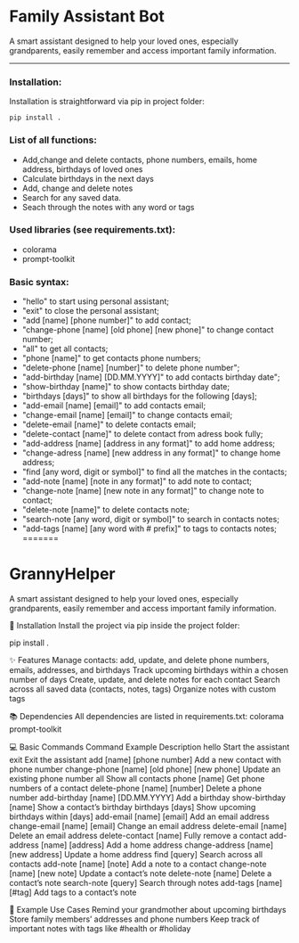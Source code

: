 # Family Assistant Bot  

A smart assistant designed to help your loved ones, especially grandparents, easily remember and access important family information.  

---

### Installation:
Installation is straightforward via pip in project folder:
```
pip install .
```

### List of all functions:
- Add,change and delete contacts, phone numbers, emails, home address, birthdays of loved ones
- Calculate birthdays in the next days
- Add, change and delete notes
- Search for any saved data.
- Seach through the notes with any word or tags

### Used libraries (see requirements.txt):
- colorama
- prompt-toolkit


### Basic syntax:
- "hello"                                            to start using personal assistant;
- "exit"                                             to close the personal assistant;
- "add [name] [phone number]"                        to add contact;
- "change-phone [name] [old phone] [new phone]"      to change contact number;
- "all"                                              to get all contacts;
- "phone [name]"                                     to get contacts phone numbers;
- "delete-phone [name] [number]"                     to delete phone number";
- "add-birthday [name] [DD.MM.YYYY]"                 to add contacts birthday date";
- "show-birthday [name]"                             to show contacts birthday date;
- "birthdays [days]"                                 to show all birthdays for the following [days];
- "add-email [name] [email]"                         to add contacts email;
- "change-email [name] [email]"                      to change contacts email;
- "delete-email [name]"                              to delete contacts email;
- "delete-contact [name]"                            to delete contact from adress book fully;
- "add-address [name] [address in any format]"       to add home address;
- "change-adress [name] [new address in any format]" to change home address;
- "find [any word, digit or symbol]"                 to find all the matches in the contacts;
- "add-note [name] [note in any format]"             to add note to contact;
- "change-note [name] [new note in any format]"      to change note to contact;
- "delete-note [name]"                               to delete contacts note;
- "search-note [any word, digit or symbol]"          to search in contacts notes;
- "add-tags [name] [any word with # prefix]"         to tags to contacts notes;
=======
# GrannyHelper
A smart assistant designed to help your loved ones, especially grandparents, easily remember and access important family information.

🚀 Installation
Install the project via pip inside the project folder:

pip install .

✨ Features
Manage contacts: add, update, and delete phone numbers, emails, addresses, and birthdays
Track upcoming birthdays within a chosen number of days
Create, update, and delete notes for each contact
Search across all saved data (contacts, notes, tags)
Organize notes with custom tags

📚 Dependencies
All dependencies are listed in requirements.txt:
colorama
prompt-toolkit

💻 Basic Commands
Command Example	Description
hello	Start the assistant
exit	Exit the assistant
add [name] [phone number]	Add a new contact with phone number
change-phone [name] [old phone] [new phone]	Update an existing phone number
all	Show all contacts
phone [name]	Get phone numbers of a contact
delete-phone [name] [number]	Delete a phone number
add-birthday [name] [DD.MM.YYYY]	Add a birthday
show-birthday [name]	Show a contact’s birthday
birthdays [days]	Show upcoming birthdays within [days]
add-email [name] [email]	Add an email address
change-email [name] [email]	Change an email address
delete-email [name]	Delete an email address
delete-contact [name]	Fully remove a contact
add-address [name] [address]	Add a home address
change-address [name] [new address]	Update a home address
find [query]	Search across all contacts
add-note [name] [note]	Add a note to a contact
change-note [name] [new note]	Update a contact’s note
delete-note [name]	Delete a contact’s note
search-note [query]	Search through notes
add-tags [name] [#tag]	Add tags to a contact’s note

🧩 Example Use Cases
Remind your grandmother about upcoming birthdays
Store family members’ addresses and phone numbers
Keep track of important notes with tags like #health or #holiday

